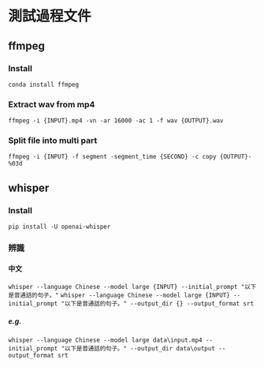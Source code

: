 # 測試過程文件

## ffmpeg
### Install
```conda install ffmpeg```

### Extract wav from mp4 
```ffmpeg -i {INPUT}.mp4 -vn -ar 16000 -ac 1 -f wav {OUTPUT}.wav```

### Split file into multi part
```ffmpeg -i {INPUT} -f segment -segment_time {SECOND} -c copy {OUTPUT}-%03d```

## whisper
### Install
```pip install -U openai-whisper```

### 辨識
#### 中文
```whisper --language Chinese --model large {INPUT} --initial_prompt "以下是普通話的句子。"```
```whisper --language Chinese --model large {INPUT} --initial_prompt "以下是普通話的句子。" --output_dir {} --output_format srt```

##### e.g.
```whisper --language Chinese --model large data\input.mp4 --initial_prompt "以下是普通話的句子。" --output_dir data\output --output_format srt```

